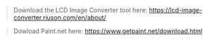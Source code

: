 > Download the LCD Image Converter tool here: https://lcd-image-converter.riuson.com/en/about/

> Dowload Paint.net here: https://www.getpaint.net/download.html 

